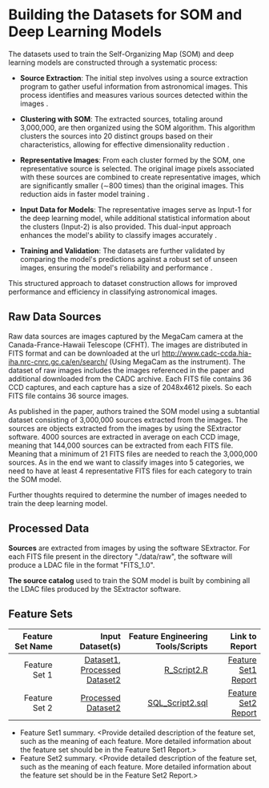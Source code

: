 # Building the Datasets for SOM and Deep Learning Models

The datasets used to train the Self-Organizing Map (SOM) and deep learning models are constructed through a systematic process:

- **Source Extraction**: The initial step involves using a source extraction program to gather useful information from astronomical images. This process identifies and measures various sources detected within the images .

- **Clustering with SOM**: The extracted sources, totaling around 3,000,000, are then organized using the SOM algorithm. This algorithm clusters the sources into 20 distinct groups based on their characteristics, allowing for effective dimensionality reduction  .

- **Representative Images**: From each cluster formed by the SOM, one representative source is selected. The original image pixels associated with these sources are combined to create representative images, which are significantly smaller (∼800 times) than the original images. This reduction aids in faster model training  .

- **Input Data for Models**: The representative images serve as Input-1 for the deep learning model, while additional statistical information about the clusters (Input-2) is also provided. This dual-input approach enhances the model's ability to classify images accurately .

- **Training and Validation**: The datasets are further validated by comparing the model's predictions against a robust set of unseen images, ensuring the model's reliability and performance .

This structured approach to dataset construction allows for improved performance and efficiency in classifying astronomical images.


## Raw Data Sources


Raw data sources are images captured by the MegaCam camera at the Canada-France-Hawaii Telescope (CFHT).
The images are distributed in FITS format and can be downloaded at the url http://www.cadc-ccda.hia-iha.nrc-cnrc.gc.ca/en/search/ (Using MegaCam as the instrument).
The dataset of raw images includes the images referenced in the paper and additional downloaded from the CADC archive.
Each FITS file contains 36 CCD captures, and each capture has a size of 2048x4612 pixels. So each FITS file contains 36 source images.

As published in the paper, authors trained the SOM model using a subtantial dataset consisting of 3,000,000 sources extracted from the images. 
The sources are objects extracted from the images by using the SExtractor software.
4000 sources are extracted in average on each CCD image, meaning that 144,000 sources can be extracted from each FITS file.
Meaning that a minimum of 21 FITS files are needed to reach the 3,000,000 sources. As in the end we want to classify images into 5 categories, we need to have at least 4 representative FITS files for each category to train the SOM model.

Further thoughts required to determine the number of images needed to train the deep learning model.

## Processed Data

**Sources** are extracted from images by using the software SExtractor.
For each FITS file present in the directory "./data/raw", the software will produce a LDAC file in the format "FITS_1.0".

**The source catalog** used to train the SOM model is built by combining all the LDAC files produced by the SExtractor software.

## Feature Sets

| Feature Set Name | Input Dataset(s)   | Feature Engineering Tools/Scripts | Link to Report |
| ---:| ---: | ---: | ---: | 
| Feature Set 1 | [Dataset1](link/to/dataset1/report), [Processed Dataset2](link/to/dataset2/report) | [R_Script2.R](link/to/R/script/file/in/Code) | [Feature Set1 Report](link/to/report1)|
| Feature Set 2 | [Processed Dataset2](link/to/dataset2/report) |[SQL_Script2.sql](link/to/sql/script/file/in/Code) | [Feature Set2 Report](link/to/report2)|

* Feature Set1 summary. <Provide detailed description of the feature set, such as the meaning of each feature. More detailed information about the feature set should be in the Feature Set1 Report.>
* Feature Set2 summary. <Provide detailed description of the feature set, such as the meaning of each feature. More detailed information about the feature set should be in the Feature Set2 Report.> 
